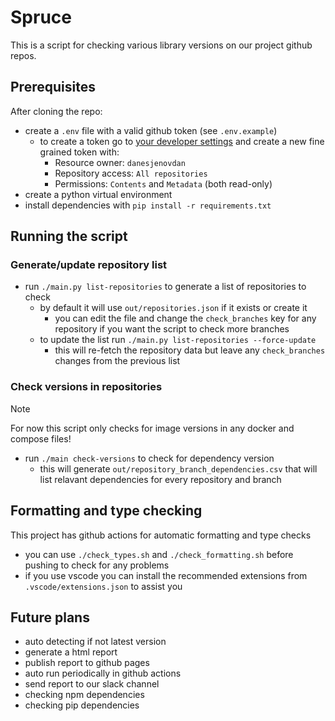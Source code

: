 # Spruce

This is a script for checking various library versions on our project github repos.

## Prerequisites

After cloning the repo:
- create a `.env` file with a valid github token (see `.env.example`)
  - to create a token go to [your developer settings](https://github.com/settings/personal-access-tokens) and create a new fine grained token with:
    - Resource owner: `danesjenovdan`
    - Repository access: `All repositories`
    - Permissions: `Contents` and `Metadata` (both read-only)
- create a python virtual environment
- install dependencies with `pip install -r requirements.txt`

## Running the script

### Generate/update repository list

- run `./main.py list-repositories` to generate a list of repositories to check
  - by default it will use `out/repositories.json` if it exists or create it
    - you can edit the file and change the `check_branches` key for any repository if you want the script to check more branches
  - to update the list run `./main.py list-repositories --force-update`
    - this will re-fetch the repository data but leave any `check_branches` changes from the previous list

### Check versions in repositories

> [!NOTE]
> For now this script only checks for image versions in any docker and compose files!

- run `./main check-versions` to check for dependency version
  - this will generate `out/repository_branch_dependencies.csv` that will list relavant dependencies for every repository and branch


## Formatting and type checking

This project has github actions for automatic formatting and type checks

- you can use `./check_types.sh` and `./check_formatting.sh` before pushing to check for any problems
- if you use vscode you can install the recommended extensions from `.vscode/extensions.json` to assist you


## Future plans

- auto detecting if not latest version
- generate a html report
- publish report to github pages
- auto run periodically in github actions
- send report to our slack channel
- checking npm dependencies
- checking pip dependencies
